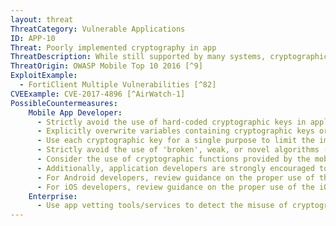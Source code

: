 ```yaml
---
layout: threat
ThreatCategory: Vulnerable Applications
ID: APP-10
Threat: Poorly implemented cryptography in app
ThreatDescription: While still supported by many systems, cryptographic algorithms and ciphers proven to be weak or broken should not be used to protect sensitive data. Weak algorithm/ciphers are those that have been deprecated following advancements in processing speeds and distributed processessing that have made brute-force attacks against them feasible. Broken algorithms, such as MD5, have known vulnerabilities an attacker can exploit to defeat one or more of its security properties. Similarly, the use of novel (e.g. home-grown) cryptographic algorithms should also be avoided. Novel algorithms may not have yet undergone sufficient scrutiny by the cryptologic community at large, and may possess flaws that if discovered, present an attacker with a path of lesser resistance to achieving unauthorized access to any data these cryptographic mechanisms were designed to protect.
ThreatOrigin: OWASP Mobile Top 10 2016 [^9]
ExploitExample:
  - FortiClient Multiple Vulnerabilities [^82]
CVEExample: CVE-2017-4896 [^AirWatch-1]
PossibleCountermeasures:
    Mobile App Developer:
      - Strictly avoid the use of hard-coded cryptographic keys in application source code.
      - Explicitly overwrite variables containing cryptographic keys or other secrets following each use to prevent unauthorized disclosure of the secret if that memory location is subsequently accessed by untrusted code.
      - Use each cryptographic key for a single purpose to limit the impact of key compromise.
      - Strictly avoid the use of 'broken', weak, or novel algorithms (those that have not undergone extensive evaluation by the cryptographic community at large) to protect long-term secrets.
      - Consider the use of cryptographic functions provided by the mobile operating system and where possible, leverage hardware-backed cryptographic and secure storage services.
      - Additionally, application developers are strongly encouraged to familiarize themselves with best practices for cryptography and general key management, and to integrate that knowledge early in the application design process. See NIST SP 800-57 Part 1 Revision 4, Recommendation for Key Management, Part 1 General[^244]
      - For Android developers, review guidance on the proper use of the Android Keystore System.[^245]
      - For iOS developers, review guidance on the proper use of the iOS Keychain.[^246]
    Enterprise:
      - Use app vetting tools/services to detect the misuse of cryptography in mobile apps.
---
```


